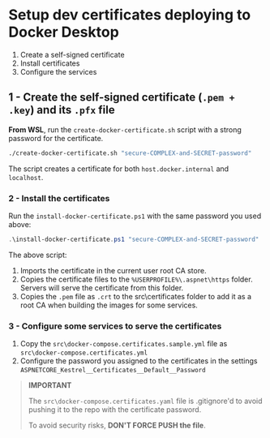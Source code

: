 # Setup dev certificates deploying to Docker Desktop

1. Create a self-signed certificate
2. Install certificates
3. Configure the services

## 1 - Create the self-signed certificate (`.pem + .key`) and its `.pfx` file

**From WSL**, run the `create-docker-certificate.sh` script with a strong password for the certificate.

```bash
./create-docker-certificate.sh "secure-COMPLEX-and-SECRET-password"
```

The script creates a certificate for both `host.docker.internal` and `localhost`.

### 2 - Install the certificates

Run the `install-docker-certificate.ps1` with the same password you used above:

```powershell
.\install-docker-certificate.ps1 "secure-COMPLEX-and-SECRET-password"
```

The above script:

1. Imports the certificate in the current user root CA store.
2. Copies the certificate files to the `%USERPROFILE%\.aspnet\https` folder. Servers will serve the certificate from this folder.
3. Copies the `.pem` file as `.crt` to the src\certificates folder to add it as a root CA when building the images for some services.

### 3 - Configure some services to serve the certificates

1. Copy the `src\docker-compose.certificates.sample.yml` file as `src\docker-compose.certificates.yml`
2. Configure the password you assigned to the certificates in the settings `ASPNETCORE_Kestrel__Certificates__Default__Password`

> **IMPORTANT**
>
> The `src\docker-compose.certificates.yaml` file is .gitignore'd to avoid pushing it to the repo with the certificate password.
>
> To avoid security risks, **DON'T FORCE PUSH the file**.

